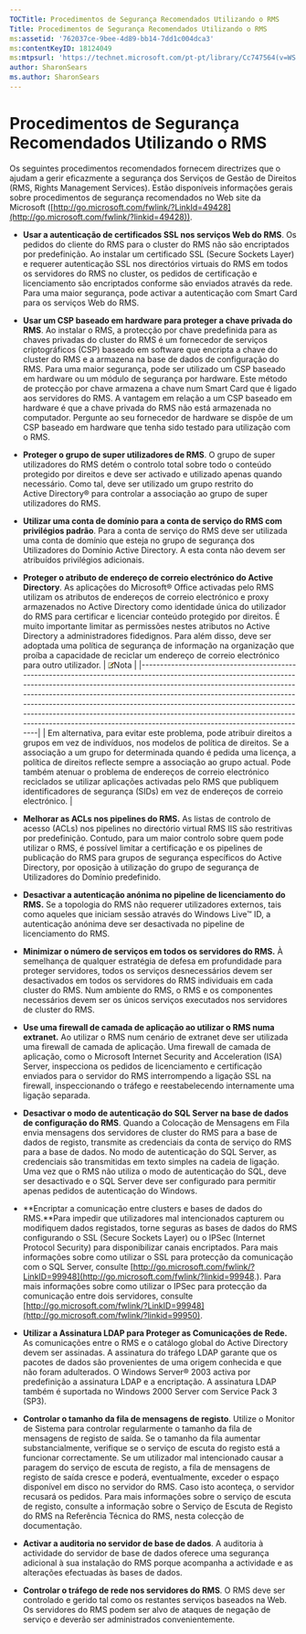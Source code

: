 ```yaml
---
TOCTitle: Procedimentos de Segurança Recomendados Utilizando o RMS
Title: Procedimentos de Segurança Recomendados Utilizando o RMS
ms:assetid: '762037ce-9bee-4d89-bb14-7dd1c004dca3'
ms:contentKeyID: 18124049
ms:mtpsurl: 'https://technet.microsoft.com/pt-pt/library/Cc747564(v=WS.10)'
author: SharonSears
ms.author: SharonSears
---
```


Procedimentos de Segurança Recomendados Utilizando o RMS
========================================================

Os seguintes procedimentos recomendados fornecem directrizes que o ajudam a gerir eficazmente a segurança dos Serviços de Gestão de Direitos (RMS, Rights Management Services). Estão disponíveis informações gerais sobre procedimentos de segurança recomendados no Web site da Microsoft ([http://go.microsoft.com/fwlink/?LinkId=49428](http://go.microsoft.com/fwlink/?linkid=49428)).

-   **Usar a autenticação de certificados SSL nos serviços Web do RMS**. Os pedidos do cliente do RMS para o cluster do RMS não são encriptados por predefinição. Ao instalar um certificado SSL (Secure Sockets Layer) e requerer autenticação SSL nos directórios virtuais do RMS em todos os servidores do RMS no cluster, os pedidos de certificação e licenciamento são encriptados conforme são enviados através da rede. Para uma maior segurança, pode activar a autenticação com Smart Card para os serviços Web do RMS.
-   **Usar um CSP baseado em hardware para proteger a chave privada do RMS**. Ao instalar o RMS, a protecção por chave predefinida para as chaves privadas do cluster do RMS é um fornecedor de serviços criptográficos (CSP) baseado em software que encripta a chave do cluster do RMS e a armazena na base de dados de configuração do RMS. Para uma maior segurança, pode ser utilizado um CSP baseado em hardware ou um módulo de segurança por hardware. Este método de protecção por chave armazena a chave num Smart Card que é ligado aos servidores do RMS. A vantagem em relação a um CSP baseado em hardware é que a chave privada do RMS não está armazenada no computador. Pergunte ao seu fornecedor de hardware se dispõe de um CSP baseado em hardware que tenha sido testado para utilização com o RMS.
-   **Proteger o grupo de super utilizadores de RMS**. O grupo de super utilizadores do RMS detém o controlo total sobre todo o conteúdo protegido por direitos e deve ser activado e utilizado apenas quando necessário. Como tal, deve ser utilizado um grupo restrito do Active Directory® para controlar a associação ao grupo de super utilizadores do RMS.
-   **Utilizar uma conta de domínio para a conta de serviço do RMS com privilégios padrão**. Para a conta de serviço do RMS deve ser utilizada uma conta de domínio que esteja no grupo de segurança dos Utilizadores do Domínio Active Directory. A esta conta não devem ser atribuídos privilégios adicionais.
-   **Proteger o atributo de endereço de correio electrónico do Active Directory**. As aplicações do Microsoft® Office activadas pelo RMS utilizam os atributos de endereços de correio electrónico e proxy armazenados no Active Directory como identidade única do utilizador do RMS para certificar e licenciar conteúdo protegido por direitos. É muito importante limitar as permissões nestes atributos no Active Directory a administradores fidedignos. Para além disso, deve ser adoptada uma política de segurança de informação na organização que proíba a capacidade de reciclar um endereço de correio electrónico para outro utilizador.
    | ![](/security-updates/images/Cc747564.note(WS.10).gif)Nota                                                                                                                                                                                                                                                                                                                                                                                                                                    |
    |----------------------------------------------------------------------------------------------------------------------------------------------------------------------------------------------------------------------------------------------------------------------------------------------------------------------------------------------------------------------------------------------------------------------------------------------------------------------------------------------------------|
    | Em alternativa, para evitar este problema, pode atribuir direitos a grupos em vez de indivíduos, nos modelos de política de direitos. Se a associação a um grupo for determinada quando é pedida uma licença, a política de direitos reflecte sempre a associação ao grupo actual. Pode também atenuar o problema de endereços de correio electrónico reciclados se utilizar aplicações activadas pelo RMS que publiquem identificadores de segurança (SIDs) em vez de endereços de correio electrónico. |

-   **Melhorar as ACLs nos pipelines do RMS.** As listas de controlo de acesso (ACLs) nos pipelines no directório virtual RMS IIS são restritivas por predefinição. Contudo, para um maior controlo sobre quem pode utilizar o RMS, é possível limitar a certificação e os pipelines de publicação do RMS para grupos de segurança específicos do Active Directory, por oposição à utilização do grupo de segurança de Utilizadores do Domínio predefinido.
-   **Desactivar a autenticação anónima no pipeline de licenciamento do RMS.** Se a topologia do RMS não requerer utilizadores externos, tais como aqueles que iniciam sessão através do Windows Live™ ID, a autenticação anónima deve ser desactivada no pipeline de licenciamento do RMS.
-   **Minimizar o número de serviços em todos os servidores do RMS.** À semelhança de qualquer estratégia de defesa em profundidade para proteger servidores, todos os serviços desnecessários devem ser desactivados em todos os servidores do RMS individuais em cada cluster do RMS. Num ambiente do RMS, o RMS e os componentes necessários devem ser os únicos serviços executados nos servidores de cluster do RMS.
-   **Use uma firewall de camada de aplicação ao utilizar o RMS numa extranet.** Ao utilizar o RMS num cenário de extranet deve ser utilizada uma firewall de camada de aplicação. Uma firewall de camada de aplicação, como o Microsoft Internet Security and Acceleration (ISA) Server, inspecciona os pedidos de licenciamento e certificação enviados para o servidor do RMS interrompendo a ligação SSL na firewall, inspeccionando o tráfego e reestabelecendo internamente uma ligação separada.
-   **Desactivar o modo de autenticação do SQL Server na base de dados de configuração do RMS**. Quando a Colocação de Mensagens em Fila envia mensagens dos servidores de cluster do RMS para a base de dados de registo, transmite as credenciais da conta de serviço do RMS para a base de dados. No modo de autenticação do SQL Server, as credenciais são transmitidas em texto simples na cadeia de ligação. Uma vez que o RMS não utiliza o modo de autenticação do SQL, deve ser desactivado e o SQL Server deve ser configurado para permitir apenas pedidos de autenticação do Windows.
-   **Encriptar a comunicação entre clusters e bases de dados do RMS.**Para impedir que utilizadores mal intencionados capturem ou modifiquem dados registados, torne seguras as bases de dados do RMS configurando o SSL (Secure Sockets Layer) ou o IPSec (Internet Protocol Security) para disponibilizar canais encriptados. Para mais informações sobre como utilizar o SSL para protecção da comunicação com o SQL Server, consulte [http://go.microsoft.com/fwlink/?LinkID=99948](http://go.microsoft.com/fwlink/?linkid=99948.). Para mais informações sobre como utilizar o IPSec para protecção da comunicação entre dois servidores, consulte [http://go.microsoft.com/fwlink/?LinkID=99948](http://go.microsoft.com/fwlink/?linkid=99950).
-   **Utilizar a Assinatura LDAP para Proteger as Comunicações de Rede.** As comunicações entre o RMS e o catálogo global do Active Directory devem ser assinadas. A assinatura do tráfego LDAP garante que os pacotes de dados são provenientes de uma origem conhecida e que não foram adulterados. O Windows Server® 2003 activa por predefinição a assinatura LDAP e a encriptação. A assinatura LDAP também é suportada no Windows 2000 Server com Service Pack 3 (SP3).
-   **Controlar o tamanho da fila de mensagens de registo**. Utilize o Monitor de Sistema para controlar regularmente o tamanho da fila de mensagens de registo de saída. Se o tamanho da fila aumentar substancialmente, verifique se o serviço de escuta do registo está a funcionar correctamente. Se um utilizador mal intencionado causar a paragem do serviço de escuta de registo, a fila de mensagens de registo de saída cresce e poderá, eventualmente, exceder o espaço disponível em disco no servidor do RMS. Caso isto aconteça, o servidor recusará os pedidos. Para mais informações sobre o serviço de escuta de registo, consulte a informação sobre o Serviço de Escuta de Registo do RMS na Referência Técnica do RMS, nesta colecção de documentação.
-   **Activar a auditoria no servidor de base de dados**. A auditoria à actividade do servidor de base de dados oferece uma segurança adicional à sua instalação do RMS porque acompanha a actividade e as alterações efectuadas às bases de dados.
-   **Controlar o tráfego de rede nos servidores do RMS**. O RMS deve ser controlado e gerido tal como os restantes serviços baseados na Web. Os servidores do RMS podem ser alvo de ataques de negação de serviço e deverão ser administrados convenientemente.
